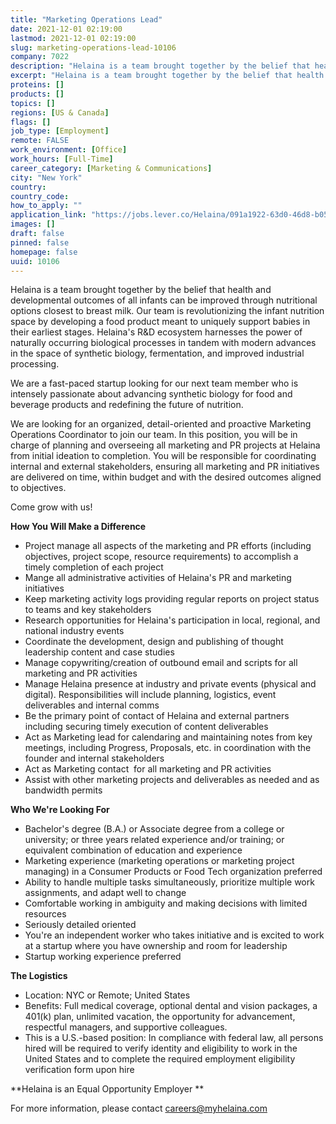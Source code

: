 ```yaml
---
title: "Marketing Operations Lead"
date: 2021-12-01 02:19:00
lastmod: 2021-12-01 02:19:00
slug: marketing-operations-lead-10106
company: 7022
description: "Helaina is a team brought together by the belief that health and developmental outcomes of all infants can be improved through nutritional options closest to breast milk. Our team is revolutionizing the infant nutrition space by developing a food product meant to uniquely support babies in their earliest stages. Helaina’s R&D ecosystem harnesses the power of naturally occurring biological processes in tandem with modern advances in the space of synthetic biology, fermentation, and improved industrial processing. "
excerpt: "Helaina is a team brought together by the belief that health and developmental outcomes of all infants can be improved through nutritional options closest to breast milk. Our team is revolutionizing the infant nutrition space by developing a food product meant to uniquely support babies in their earliest stages. Helaina’s R&D ecosystem harnesses the power of naturally occurring biological processes in tandem with modern advances in the space of synthetic biology, fermentation, and improved industrial processing. "
proteins: []
products: []
topics: []
regions: [US & Canada]
flags: []
job_type: [Employment]
remote: FALSE
work_environment: [Office]
work_hours: [Full-Time]
career_category: [Marketing & Communications]
city: "New York"
country: 
country_code: 
how_to_apply: ""
application_link: "https://jobs.lever.co/Helaina/091a1922-63d0-46d8-b050-fcb7bb9d6b86"
images: []
draft: false
pinned: false
homepage: false
uuid: 10106
---
```

Helaina is a team brought together by the belief that health and
developmental outcomes of all infants can be improved through
nutritional options closest to breast milk. Our team is revolutionizing
the infant nutrition space by developing a food product meant to
uniquely support babies in their earliest stages. Helaina's R&D
ecosystem harnesses the power of naturally occurring biological
processes in tandem with modern advances in the space of synthetic
biology, fermentation, and improved industrial processing. 

We are a fast-paced startup looking for our next team member who is
intensely passionate about advancing synthetic biology for food and
beverage products and redefining the future of nutrition.

We are looking for an organized, detail-oriented and proactive Marketing
Operations Coordinator to join our team. In this position, you will be
in charge of planning and overseeing all marketing and PR projects at
Helaina from initial ideation to completion. You will be responsible for
coordinating internal and external stakeholders, ensuring all marketing
and PR initiatives are delivered on time, within budget and with the
desired outcomes aligned to objectives. 

Come grow with us!

**How You Will Make a Difference**

-   Project manage all aspects of the marketing and PR efforts
    (including objectives, project scope, resource requirements) to
    accomplish a timely completion of each project
-   Mange all administrative activities of Helaina's PR and marketing
    initiatives 
-   Keep marketing activity logs providing regular reports on project
    status to teams and key stakeholders
-   Research opportunities for Helaina's participation in local,
    regional, and national industry events
-   Coordinate the development, design and publishing of thought
    leadership content and case studies
-   Manage copywriting/creation of outbound email and scripts for all
    marketing and PR activities 
-   Manage Helaina presence at industry and private events (physical and
    digital). Responsibilities will include planning, logistics, event
    deliverables and internal comms
-   Be the primary point of contact of Helaina and external partners
    including securing timely execution of content deliverables
-   Act as Marketing lead for calendaring and maintaining notes from key
    meetings, including Progress, Proposals, etc. in coordination with
    the founder and internal stakeholders 
-   Act as Marketing contact  for all marketing and PR activities 
-   Assist with other marketing projects and deliverables as needed and
    as bandwidth permits 

**Who We're Looking For**

-   Bachelor\'s degree (B.A.) or Associate degree from a college or
    university; or three years related experience and/or training; or
    equivalent combination of education and experience
-   Marketing experience (marketing operations or marketing project
    managing) in a Consumer Products or Food Tech organization preferred
-   Ability to handle multiple tasks simultaneously, prioritize multiple
    work assignments, and adapt well to change
-   Comfortable working in ambiguity and making decisions with limited
    resources
-   Seriously detailed oriented 
-   You're an independent worker who takes initiative and is excited to
    work at a startup where you have ownership and room for leadership
-   Startup working experience preferred 

**The Logistics**

-   Location: NYC or Remote; United States 
-   Benefits: Full medical coverage, optional dental and vision
    packages, a 401(k) plan, unlimited vacation, the opportunity for
    advancement, respectful managers, and supportive colleagues.
-   This is a U.S.-based position: In compliance with federal law, all
    persons hired will be required to verify identity and eligibility to
    work in the United States and to complete the required employment
    eligibility verification form upon hire

**Helaina is an Equal Opportunity Employer **

For more information, please contact <careers@myhelaina.com>
